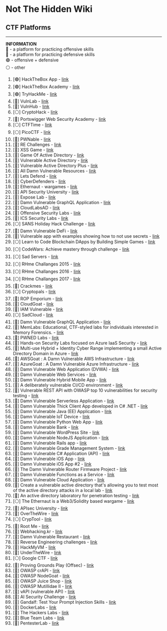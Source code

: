 # Not The Hidden Wiki

## CTF Platforms
-----

**INFORMATION**<br>
🔴 - a platform for practicing offensive skills<br>
🔵 - a platform for practicing defensive skills<br>
🟣 - offensive + defensive<br>
⚪ - other<br>

1. [🟣] HackTheBox App - [link](https://app.hackthebox.com)
2. [🟣] HackTheBox Academy - [link](https://academy.hackthebox.com/)
3. [🟣] TryHackMe - [link](https://tryhackme.com/)
4. [🔴] VulnLab - [link](https://www.vulnlab.com/)
5. [🔴] VulnHub - [link](https://www.vulnhub.com/)
6. [⚪] CryptoHack - [link](https://cryptohack.org/)
7. [🔴] Portswigger Web Security Academy - [link](https://portswigger.net/web-security)
8. [⚪] CTFTime - [link](https://ctftime.org/)
9. [⚪] PicoCTF - [link](https://picoctf.org)
10. [🔴] PWNable - [link](https://pwnable.kr/)
11. [🔴] RE Challenges - [link](https://challenges.re/)
12. [🔴] XSS Game - [link](https://xss.pwnfunction.com/)
13. [🔴] Game Of Active Directory - [link](https://github.com/Orange-Cyberdefense/GOAD)
14. [🔴] Vulnerable Active Directory - [link](https://github.com/WazeHell/vulnerable-AD)
15. [🔴] Vulnerable Active Directory Plus - [link](https://github.com/WaterExecution/vulnerable-AD-plus)
16. [🔴] All Damn Vulnerable Resources - [link](https://twseptian.github.io/penetration%20testing/pentest/Vulnerable-Resource/#mobile-application)
17. [🔵] Lets Defend - [link](https://letsdefend.io/)
18. [🔵] CyberDefenders - [link](https://cyberdefenders.org/)
19. [🔴] Ethernaut - wargames - [link](https://ethernaut.openzeppelin.com)
20. [🔴] API Security University - [link](https://university.apisec.ai/)
21. [🔴] Expose Lab - [link](https://github.com/Ashifcoder/exposelab)
22. [🔴] Damn Vulnerable GraphQL Application - [link](https://github.com/dolevf/Damn-Vulnerable-GraphQL-Application/tree/master)
23. [🔴] CloudLabsAD - [link](https://github.com/chvancooten/CloudLabsAD)
24. [🔴] Offensive Security Labs - [link](https://www.offensive-security.com/labs/)
25. [🔴] ICS Security Labs - [link](https://github.com/ICSSecurityLabs/ICSSecurityLabs)
26. [⚪] SANS Holiday Hack Challenge - [link](https://www.holidayhackchallenge.com/past-challenges/)
27. [🔴] Damn Vulnerable DeFi - [link](https://www.damnvulnerabledefi.xyz/)
28. [🔴] Vulnerable app with examples showing how to not use secrets - [link](https://github.com/OWASP/wrongsecrets)
29. [⚪] Learn to Code Blockchain DApps by Building Simple Games - [link](https://cryptozombies.io/)
30. [⚪] CodeWars: Achieve mastery through challenge - [link](https://www.codewars.com/)
31. [⚪] Sad Servers - [link](https://sadservers.com/)
32. [⚪] RHme Challanges 2015 - [link](https://github.com/Riscure/RHme-2015)
33. [⚪] RHme Challanges 2016 - [link](https://github.com/Riscure/RHme-2016)
34. [⚪] RHme Challanges 2017 - [link](https://github.com/Riscure/RHme-2017)
35. [🔴] Crackmes - [link](https://crackmes.one/)
36. [⚪] Cryptopals - [link](https://cryptopals.com/)
37. [🔴] ROP Emporium - [link](https://ropemporium.com/)
38. [🔴] CloudGoat - [link](https://github.com/RhinoSecurityLabs/cloudgoat)
39. [🔴] IAM Vulnerable - [link](https://github.com/BishopFox/iam-vulnerable)
40. [⚪] SadCloud - [link](https://github.com/nccgroup/sadcloud)
41. [🔴] Damn Vulnerable GraphQL Application - [link](https://github.com/dolevf/Damn-Vulnerable-GraphQL-Application)
42. [🔴] MemLabs: Educational, CTF-styled labs for individuals interested in Memory Forensics. - [link](https://github.com/stuxnet999/MemLabs)
43. [🔴] PWNED Labs - [link](https://pwnedlabs.io/)
44. [🔴] Hands-on Security Labs focused on Azure IaaS Security - [link](https://github.com/davisanc/AzureSecurityLabs)
45. [🔴] Multi-use Hybrid + Identity Cyber Range implementing a small Active Directory Domain in Azure - [link](https://github.com/iknowjason/PurpleCloud)
46. [🔴] AWSGoat : A Damn Vulnerable AWS Infrastructure - [link](https://github.com/ine-labs/AWSGoat)
47. [🔴] AzureGoat : A Damn Vulnerable Azure Infrastructure - [link](https://github.com/ine-labs/AzureGoat)
48. [🔴] Damn Vulnerable Web Application (DVWA) - [link](https://github.com/digininja/DVWA)
49. [🔴] Damn Vulnerable Web Services - [link](https://github.com/snoopysecurity/dvws-node)
50. [🔴] Damn Vulnerable Hybrid Mobile App - [link](https://github.com/logicalhacking/DVHMA)
51. [🔴] A deliberately vulnerable CI/CD environment - [link](https://github.com/cider-security-research/cicd-goat)
52. [🔴] Vulnerable REST API with OWASP top 10 vulnerabilities for security testing - [link](https://github.com/erev0s/VAmPI)
53. [🔴] Damn Vulnerable Serverless Application - [link](https://github.com/OWASP/DVSA)
54. [🔴] Damn Vulnerable Thick Client App developed in C# .NET - [link](https://github.com/srini0x00/dvta)
55. [🔴] Damn Vulnerable Java (EE) Application - [link](https://github.com/appsecco/dvja)
56. [🔴] Damn Vulnerable IoT Device - [link](https://github.com/Vulcainreo/DVID)
57. [🔴] Damn Vulnerable Python Web App - [link](https://github.com/anxolerd/dvpwa)
58. [🔴] Damn Vulnerable Bank - [link](https://github.com/rewanthtammana/Damn-Vulnerable-Bank/)
59. [🔴] Damn Vulnerable WordPress Site - [link](https://github.com/vianasw/dvwps)
60. [🔴] Damn Vulnerable NodeJS Application - [link](https://github.com/appsecco/dvna)
61. [🔴] Damn Vulnerable Rails app - [link](https://github.com/guilleiguaran/dvra)
62. [🔴] Damn Vulnerable Grade Management System - [link](https://git.logicalhacking.com/BrowserSecurity/DVGM)
63. [🔴] Damn Vulnerable C# Application (API) - [link](https://github.com/appsecco/dvcsharp-api)
64. [🔴] Damn Vulnerable iOS App - [link](https://github.com/prateek147/DVIA)
65. [🔴] Damn Vulnerable iOS App #2 - [link](https://github.com/prateek147/DVIA-v2)
66. [🔴] The Damn Vulnerable Router Firmware Project - [link](https://github.com/praetorian-inc/DVRF)
67. [🔴] Damn Vulnerable Functions as a Service - [link](https://github.com/we45/DVFaaS-Damn-Vulnerable-Functions-as-a-Service)
68. [🔴] Damn Vulnerable Cloud Application - [link](https://github.com/m6a-UdS/dvca)
69. [🔴] Create a vulnerable active directory that's allowing you to test most of the active directory attacks in a local lab - [link](https://github.com/safebuffer/vulnerable-AD)
70. [🔴] An active directory laboratory for penetration testing - [link](https://github.com/alebov/AD-lab)
71. [⚪] The Ethernaut is a Web3/Solidity based wargame - [link](https://ethernaut.openzeppelin.com/)
72. [🔴] APIsec University - [link](https://www.apisecuniversity.com/)
73. [🔴] OverTheWire - [link](https://overthewire.org/wargames/)
74. [⚪] CrypTool - [link](https://www.cryptool.org/)
75. [🔴] Root Me - [link](https://www.root-me.org/)
76. [🔴] Webhacking.kr - [link](https://webhacking.kr/)
77. [🔴] Damn Vulnerable Restaurant - [link](https://github.com/theowni/Damn-Vulnerable-RESTaurant-API-Game)
78. [🔴] Reverse Engineering challenges - [link](https://github.com/rustymagnet3000/Reverse-Engineering-C-challenges)
79. [🔴] HackMyVM - [link](https://hackmyvm.eu)
80. [🔴] UnderTheWire - [link](https://underthewire.tech/wargames)
81. [⚪] Google CTF - [link](https://capturetheflag.withgoogle.com/)
82. [🔴] Proving Grounds Play (Offsec) - [link](https://portal.offsec.com/labs/play)
83. [🔴] OWASP crAPI - [link](https://github.com/OWASP/crAPI)    
84. [🔴] OWASP NodeGoat - [link](https://github.com/OWASP/NodeGoat)
85. [🔴] OWASP Juice Shop - [link](https://github.com/juice-shop/juice-shop)
86. [🔴] OWASP Mutillidae II - [link](https://github.com/webpwnized/mutillidae)
87. [🔴] vAPI (vulnerable API) - [link](https://github.com/roottusk/vapi)
88. [🔴] AI Security Challenge - [link](https://www.promptairlines.com/)
89. [🔴] Gandalf: Test Your Prompt Injection Skills - [link](https://gandalf.lakera.ai/intro)
90. [🔴] DockerLabs - [link](https://dockerlabs.es/)
91. [🔴] The Hackers Labs - [link](https://thehackerslabs.com/)
92. [🔵] Blue Team Labs - [link](https://blueteamlabs.online/)
93. [🔴] PentesterLab - [link](https://pentesterlab.com/)
